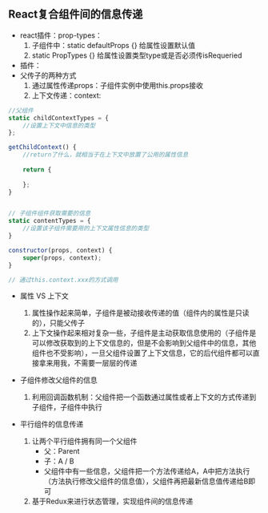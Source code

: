 ## React复合组件间的信息传递
- react插件：prop-types：
    1. 子组件中：static defaultProps {} 给属性设置默认值
    2. static PropTypes {} 给属性设置类型type或是否必须传isRequeried
- 插件：
- 父传子的两种方式
    1. 通过属性传递props：子组件实例中使用this.props接收
    2. 上下文传递：context:
```javascript
//父组件
static childContextTypes = {
    //设置上下文中信息的类型
};

getChildContext() {
    //return了什么，就相当于在上下文中放置了公用的属性信息
    
    return {
        
    };
}


// 子组件组件获取需要的信息
static contentTypes = {
    //设置该子组件需要用的上下文属性信息的类型
}

constructor(props, context) {
    super(props, context);
}

// 通过this.context.xxx的方式调用
```
- 属性 VS 上下文
    1. 属性操作起来简单，子组件是被动接收传递的值（组件内的属性是只读的），只能父传子
    2. 上下文操作起来相对复杂一些，子组件是主动获取信息使用的（子组件是可以修改获取到的上下文信息的，但是不会影响到父组件中的信息，其他组件也不受影响），一旦父组件设置了上下文信息，它的后代组件都可以直接拿来用我，不需要一层层的传递

- 子组件修改父组件的信息
    1. 利用回调函数机制：父组件把一个函数通过属性或者上下文的方式传递到子组件，子组件中执行

- 平行组件的信息传递
    1. 让两个平行组件拥有同一个父组件
        + 父：Parent
        + 子：A / B
        + 父组件中有一些信息，父组件把一个方法传递给A，A中把方法执行（方法执行修改父组件的信息值），父组件再把最新信息值传递给B即可
    2. 基于Redux来进行状态管理，实现组件间的信息传递